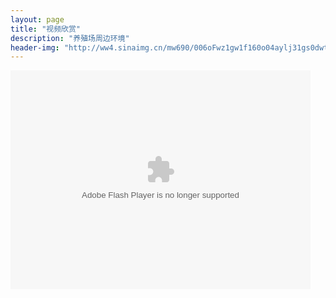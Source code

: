```yaml
---
layout: page
title: "视频欣赏"
description: "养殖场周边环境"
header-img: "http://ww4.sinaimg.cn/mw690/006oFwz1gw1f160o04aylj31gs0dwt96.jpg"
---
```


<body>

<embed src="http://player.video.qiyi.com/cc67e57bda9f958250045c9e98b3b9ca/0/0/v_19rrl92nz0.swf-albumId=451745200-tvId=451745200-isPurchase=0-cnId=6" allowFullScreen="true" quality="high" width="480" height="350" align="middle" allowScriptAccess="always" type="application/x-shockwave-flash"></embed>

</body>
